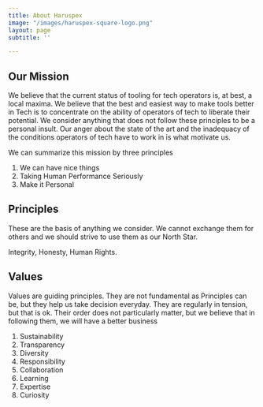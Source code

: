 ```yaml
---
title: About Haruspex
image: "/images/haruspex-square-logo.png"
layout: page
subtitle: ''

---
```

## Our Mission

We believe that the current status of tooling for tech operators is, at best, a local maxima. We believe that the best and easiest way to make tools better in Tech is to concentrate on the ability of operators of tech to liberate their potential. We consider anything that does not follow these principles to be a personal insult. Our anger about the state of the art and the inadequacy of the conditions operators of tech have to work in is what motivate us.

We can summarize this mission by three principles

1. We can have nice things
2. Taking Human Performance Seriously
3. Make it Personal

## Principles

These are the basis of anything we consider. We cannot exchange them for others and we should strive to use them as our North Star.

Integrity, Honesty, Human Rights.

## Values

Values are guiding principles. They are not fundamental as Principles can be, but they help us take decision everyday. They are regularly in tension, but that is ok. Their order does not particularly matter, but we believe that in following them, we will have a better business

1. Sustainability
2. Transparency
3. Diversity
4. Responsibility
5. Collaboration
6. Learning
7. Expertise
8. Curiosity